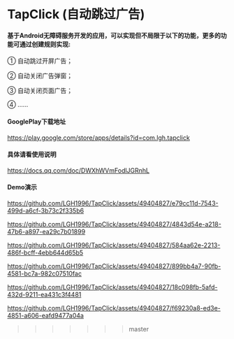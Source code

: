 # TapClick (自动跳过广告)

#### 基于Android无障碍服务开发的应用，可以实现但不局限于以下的功能，更多的功能可通过创建规则实现:

① 自动跳过开屏广告；

② 自动关闭广告弹窗；

③ 自动关闭页面广告；

④ ......

#### GooglePlay下载地址

https://play.google.com/store/apps/details?id=com.lgh.tapclick

#### 具体请看使用说明

https://docs.qq.com/doc/DWXhWVmFodlJGRnhL

#### Demo演示

https://github.com/LGH1996/TapClick/assets/49404827/e79cc11d-7543-499d-a6cf-3b73c2f335b6

https://github.com/LGH1996/TapClick/assets/49404827/4843d54e-a218-47b6-a897-ea29c7b01899

https://github.com/LGH1996/TapClick/assets/49404827/584aa62e-2213-486f-bcff-4ebb644d65b5

https://github.com/LGH1996/TapClick/assets/49404827/899bb4a7-90fb-4581-bc7a-982c07510fac

https://github.com/LGH1996/TapClick/assets/49404827/18c098fb-5afd-432d-9211-ea431c3f4481

https://github.com/LGH1996/TapClick/assets/49404827/f69230a8-ed3e-4851-a606-eafd9477a04a
>>>>>>> master
